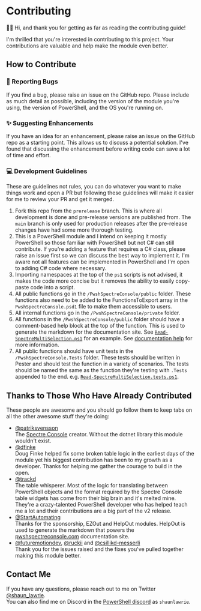 # Contributing

👋🏻 Hi, and thank you for getting as far as reading the contributing guide!

I'm thrilled that you're interested in contributing to this project. Your contributions are valuable and help make the module even better.

## How to Contribute

### 🐛 Reporting Bugs

If you find a bug, please raise an issue on the GitHub repo. Please include as much detail as possible, including the version of the module you're using, the version of PowerShell, and the OS you're running on.

### ✨ Suggesting Enhancements

If you have an idea for an enhancement, please raise an issue on the GitHub repo as a starting point. This allows us to discuss a potential solution. I've found that discussing the enhancement before writing code can save a lot of time and effort.

### 💻 Development Guidelines

These are guidelines not rules, you can do whatever you want to make things work and open a PR but following these guidelines will make it easier for me to review your PR and get it merged.

1. Fork this repo from the `prerelease` branch. This is where all development is done and pre-release versions are published from. The `main` branch is only used for production releases after the pre-release changes have had some more thorough testing.
2. This is a PowerShell module and I intend on keeping it mostly PowerShell so those familiar with PowerShell but not C# can still contribute. If you're adding a feature that requires a C# class, please raise an issue first so we can discuss the best way to implement it. I'm aware not all features can be implemented in PowerShell and I'm open to adding C# code where necessary.
3. Importing namespaces at the top of the `ps1` scripts is not advised, it makes the code more concise but it removes the ability to easily copy-paste code into a script.
4. All public functions go in the `/PwshSpectreConsole/public` folder. These functions also need to be added to the FunctionsToExport array in the `PwshSpectreConsole.psd1` file to make them accessible to users.
5. All internal functions go in the `/PwshSpectreConsole/private` folder.
6. All functions in the `/PwshSpectreConsole/public` folder should have a comment-based help block at the top of the function. This is used to generate the markdown for the documentation site. See [`Read-SpectreMultiSelection.ps1`](PwshSpectreConsole/public/prompts/Read-SpectreMultiSelection.ps1) for an example. See [documentation help](/PwshSpectreConsole.Docs/README.md) for more information.
7. All public functions should have unit tests in the `/PwshSpectreConsole.Tests` folder. These tests should be written in Pester and should test the function in a variety of scenarios. The tests should be named the same as the function they're testing with `.Tests` appended to the end. e.g. [`Read-SpectreMultiSelection.tests.ps1`](PwshSpectreConsole.Tests/prompts/Read-SpectreMultiSelection.tests.ps1).

## Thanks to Those Who Have Already Contributed

These people are awesome and you should go follow them to keep tabs on all the other awesome stuff they're doing:

- [@patriksvensson](https://github.com/patriksvensson)  
  The [Spectre Console](https://spectreconsole.net/) creator. Without the dotnet library this module wouldn't exist.
- [@dfinke](https://github.com/dfinke)  
  Doug Finke helped fix some broken table logic in the earliest days of the module yet his biggest contribution has been to my growth as a developer. Thanks for helping me gather the courage to build in the open.
- [@trackd](https://github.com/trackd)  
  The table whisperer. Most of the logic for translating between PowerShell objects and the format required by the Spectre Console table widgets has come from their big brain and it's melted mine. They're a crazy-talented PowerShell developer who has helped teach me a lot and their contributions are a big part of the v2 release.
- [@StartAutomating](https://github.com/StartAutomating)  
  Thanks for the sponsorship, EZOut and HelpOut modules. HelpOut is used to generate the markdown that powers the [pwshspectreconsole.com](https://pwshspectreconsole.com/reference/formatting/format-spectrebarchart/) documentation site.
- [@futuremotiondev](https://github.com/futuremotiondev), [@ruckii](https://github.com/ruckii) and [@csillikd-messerli](https://github.com/csillikd-messerli)  
  Thank you for the issues raised and the fixes you've pulled together making this module better.

## Contact Me

If you have any questions, please reach out to me on Twitter [@shaun_lawrie](https://twitter.com/shaun_lawrie).  
You can also find me on Discord in the [PowerShell discord](https://discord.gg/powershell) as `shaunlawrie`.
